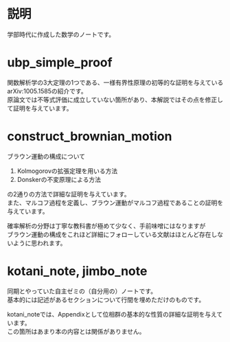 # 説明
学部時代に作成した数学のノートです。

# ubp_simple_proof
関数解析学の3大定理の1つである、一様有界性原理の初等的な証明を与えているarXiv:1005.1585の紹介です。  
原論文では不等式評価に成立していない箇所があり、本解説ではその点を修正して証明を与えています。

# construct_brownian_motion
ブラウン運動の構成について  
1. Kolmogorovの拡張定理を用いる方法  
2. Donskerの不変原理による方法  

の2通りの方法で詳細な証明を与えています。  
また、マルコフ過程を定義し、ブラウン運動がマルコフ過程であることの証明を与えています。  

確率解析の分野は丁寧な教科書が極めて少なく、手前味噌にはなりますが  
ブラウン運動の構成をこれほど詳細にフォローしている文献はほとんど存在しないように思われます。 

# kotani_note, jimbo_note
同期とやっていた自主ゼミの（自分用の）ノートです。  
基本的には記述があるセクションについて行間を埋めただけのものです。  

kotani_noteでは、Appendixとして位相群の基本的な性質の詳細な証明を与えています。  
この箇所はあまり本の内容とは関係がありません。
